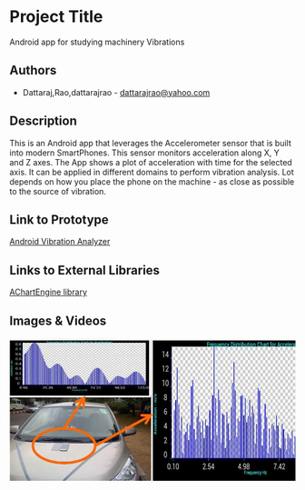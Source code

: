 # Project Title
Android app for studying machinery Vibrations

## Authors
- Dattaraj,Rao,dattarajrao - dattarajrao@yahoo.com

## Description
This is an Android app that leverages the Accelerometer sensor that is built into modern SmartPhones. This sensor monitors acceleration along X, Y and Z axes. The App shows a plot of acceleration with time for the selected axis. 
It can be applied in different domains to perform vibration analysis. Lot depends on how you place the phone on the machine - as close as possible to the source of vibration.

## Link to Prototype
[Android Vibration Analyzer](https://play.google.com/store/apps/details?id=com.dattaraj.vibmonitor "Android Vibration Analyzer")

## Links to External Libraries
[AChartEngine library](https://code.google.com/p/achartengine/ "AChartEngine library")

## Images & Videos
![Vibration Analyzer](project_images/fftHighRes.jpg?raw=true "Vibration Analyzer")
